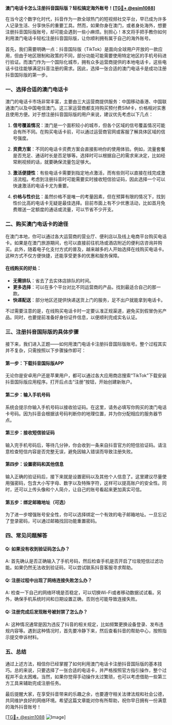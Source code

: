 **澳门电话卡怎么注册抖音国际版？轻松搞定海外账号！[[TG💪+ @esim1088](https://t.me/s/esim1088)]**

在当今这个数字化时代，抖音作为一款全球热门的短视频社交平台，早已成为许多人记录生活、分享快乐的重要工具。然而，如果你身在澳门，或者身处海外，想要注册抖音国际版账号，却可能会遇到一些小麻烦。别担心！本文将手把手教你如何利用澳门电话卡轻松注册抖音国际版，让你顺利拥有属于自己的海外账号。

首先，我们需要明确一点：抖音国际版（TikTok）是面向全球用户开放的一款应用，但由于地区限制和政策的不同，部分功能可能需要使用特定地区的手机号码进行验证。而澳门作为一个国际化城市，拥有众多运营商提供的本地电话卡，这些电话卡往往能够满足抖音注册的需求。因此，选择一张合适的澳门电话卡是成功注册抖音国际版的第一步。

### 一、选择合适的澳门电话卡

澳门的电话卡市场非常丰富，主要由三大运营商提供服务：中国移动香港、中国联通澳门以及中国电信澳门。这三家运营商都支持购买预付费SIM卡，价格相对实惠且使用方便。对于想注册抖音国际版的用户来说，建议优先考虑以下几点：

1. **信号覆盖情况**：澳门是一个面积较小的城市，但各个区域的信号覆盖情况可能会有所不同。在购买电话卡前，可以通过运营商官网或客服了解具体区域的信号强度。
   
2. **资费方案**：不同的电话卡资费方案会直接影响你的使用体验。例如，流量套餐是否充足、通话时长是否足够等。选择时可以根据自己的需求来决定，比如经常刷视频的话，就要确保流量包足够大。

3. **激活便捷性**：有些电话卡需要到指定地点激活，而有些则可以直接在线完成激活流程。考虑到注册抖音时可能需要实时接收短信验证码，因此选择一个可以快速激活的电话卡尤为重要。

4. **价格与性价比**：虽然价格不是唯一的考量因素，但在预算有限的情况下，找到性价比高的电话卡无疑是最佳选择。目前市面上有不少优惠活动，比如首月免费赠送一定额度的通话或流量，可以节省不少开支。

### 二、购买澳门电话卡的途径

在澳门本地，你可以通过各大运营商的营业厅、便利店以及线上电商平台购买电话卡。如果是在澳门旅游期间，也可以直接前往机场或酒店附近的便利店咨询并购买。此外，随着电子化支付方式的普及，越来越多的人开始选择在线购买电话卡。这种方式不仅方便快捷，还能享受更多的优惠和服务保障。

#### 在线购买的好处：
- **无需排队**：省去了去实体店排队的时间。
- **更多选择**：可以在多个平台对比不同运营商的产品，找到最适合自己的那一款。
- **快递配送**：部分地区还提供快递送货上门的服务，足不出户就能拿到电话卡。

不过需要注意的是，在线购买电话卡时一定要认准正规渠道，避免买到假冒伪劣产品。同时，也要提前准备好身份证件信息，以便顺利完成实名认证。

### 三、注册抖音国际版的具体步骤

接下来，我们进入正题——如何用澳门电话卡注册抖音国际版账号。整个过程其实并不复杂，只需按照以下步骤操作即可：

#### 第一步：下载抖音国际版APP
无论你是安卓用户还是苹果用户，都可以通过各大应用商店搜索“TikTok”下载安装抖音国际版应用程序。打开后点击“注册”按钮，开始创建新账户。

#### 第二步：输入手机号码
系统会提示你输入手机号码以接收验证码。在这里，请务必填写你购买的澳门电话卡号码。因为抖音会根据该号码判断你的地理位置，并为你分配相应的服务器节点。

#### 第三步：接收短信验证码
输入完手机号码后，等待几分钟，你会收到一条来自抖音官方的短信验证码。请注意检查短信内容是否完整无误，避免因输入错误而导致注册失败。

#### 第四步：设置密码和其他信息
输入正确的验证码后，接下来就是设置密码以及其他个人信息了。这里建议尽量使用强密码，包含大小写字母、数字以及特殊字符，这样可以提高账户的安全性。同时，还可以上传头像和个人简介，让自己的账号看起来更加真实可信。

#### 第五步：绑定邮箱地址（可选）
为了进一步增强账号安全性，你可以选择绑定一个有效的电子邮箱地址。一旦忘记了登录密码，可以通过邮箱找回功能重置密码。

### 四、常见问题解答

#### Q: 如果没有收到验证码怎么办？
A: 首先确认是否正确输入了手机号码，然后检查手机是否开启了垃圾短信过滤功能。如果仍然无法收到验证码，可以尝试联系抖音客服寻求帮助。

#### Q: 注册过程中出现了网络连接失败怎么办？
A: 检查一下自己的网络环境是否稳定，可以切换Wi-Fi或者移动数据试试看。另外，确保手机系统时间和日期设置正确，否则也可能导致连接失败。

#### Q: 注册完成后发现账号被封禁了怎么办？
A: 这种情况通常是因为违反了抖音的相关规定，比如频繁更换设备登录、发布违规内容等。遇到这种情况时，首先要冷静下来，然后查看抖音的帮助中心，按照指示提交申诉材料。

### 五、总结

通过上述方法，相信你已经掌握了如何利用澳门电话卡注册抖音国际版的基本技巧。总的来说，只要选择了一张合适的电话卡，并严格按照官方指引操作，整个过程并不会太困难。当然，如果你觉得手动操作太过繁琐，也可以考虑借助一些第三方工具来辅助完成注册任务。

最后提醒大家，在享受抖音带来的乐趣之余，也要遵守相关法律法规和社会公德，共同维护良好的网络环境。希望这篇文章能对你有所帮助，祝你早日拥有一份满意的海外抖音账号！

[[TG💪+ @esim1088](https://t.me/s/esim1088) ![Image](https://i.postimg.cc/4NQfJmqS/Snipaste-2025-05-13-00-14-12.png)]